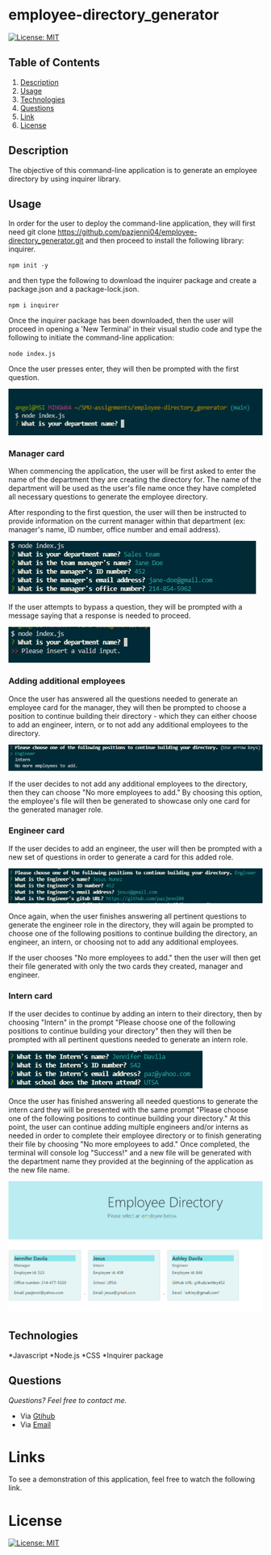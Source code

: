 # employee-directory_generator

[![License: MIT](https://img.shields.io/badge/License-MIT-yellow.svg)](https://opensource.org/licenses/MIT)

## **Table of Contents**

1. [Description](#description)
2. [Usage](#usage)
3. [Technologies](#technologies)
4. [Questions](#questions)
5. [Link](#links)
6. [License](#license)

## Description

The objective of this command-line application is to generate an employee directory by using inquirer library.

## Usage

In order for the user to deploy the command-line application, they will first need git clone https://github.com/pazjenni04/employee-directory_generator.git and then proceed to install the following library: inquirer.

`npm init -y`

and then type the following to download the inquirer package and create a package.json and a package-lock.json.

`npm i inquirer`

Once the inquirer package has been downloaded, then the user will proceed in opening a 'New Terminal' in their visual studio code and type the following to initiate the command-line application:

`node index.js `

Once the user presses enter, they will then be prompted with the first question.

![The following is a screenshot of the first question the user will be prompted when the application is commenced.](https://raw.githubusercontent.com/pazjenni04/employee-directory_generator/main/src/images/first-question_img.PNG)

### Manager card

When commencing the application, the user will be first asked to enter the name of the department they are creating the directory for. The name of the department will be used as the user's file name once they have completed all necessary questions to generate the employee directory.

After responding to the first question, the user will then be instructed to provide information on the current manager within that department (ex: manager's name, ID number, office number and email address).

![The following image showcases the questions the user must answer in order to complete the manager section of the command-line application.](https://raw.githubusercontent.com/pazjenni04/employee-directory_generator/main/src/images/manager-prompts_img.PNG)

If the user attempts to bypass a question, they will be prompted with a message saying that a response is needed to proceed.

![This image shows the alert the user is prompted with if they attempt to bypass a question](https://raw.githubusercontent.com/pazjenni04/employee-directory_generator/main/src/images/input-needed_img.PNG)

### Adding additional employees

Once the user has answered all the questions needed to generate an employee card for the manager, they will then be prompted to choose a position to continue building their directory - which they can either choose to add an engineer, intern, or to not add any additional employees to the directory.

![The following image showcases the prompt that the user can either choose to continue adding other positions to their directory or to not](https://raw.githubusercontent.com/pazjenni04/employee-directory_generator/main/src/images/add-employees_img.PNG)

If the user decides to not add any additional employees to the directory, then they can choose "No more employees to add." By choosing this option, the employee's file will then be generated to showcase only one card for the generated manager role.

### Engineer card

If the user decides to add an engineer, the user will then be prompted with a new set of questions in order to generate a card for this added role.

![The following image showcases the set of questions prompted in order to generate the engineer card for the directory](https://raw.githubusercontent.com/pazjenni04/employee-directory_generator/main/src/images/engineer-prompt_img.PNG)

Once again, when the user finishes answering all pertinent questions to generate the engineer role in the directory, they will again be prompted to choose one of the following positions to continue building the directory, an engineer, an intern, or choosing not to add any additional employees.

If the user chooses "No more employees to add." then the user will then get their file generated with only the two cards they created, manager and engineer.

### Intern card

If the user decides to continue by adding an intern to their directory, then by choosing "Intern" in the prompt "Please choose one of the following positions to continue building your directory" then they will then be prompted with all pertinent questions needed to generate an intern role.

![The following showcases all the questions that the user is prompted with to create an intern card within the directory](https://raw.githubusercontent.com/pazjenni04/employee-directory_generator/main/src/images/intern-prompt_img.PNG)

Once the user has finished answering all needed questions to generate the intern card they will be presented with the same prompt "Please choose one of the following positions to continue building your directory." At this point, the user can continue adding multiple engineers and/or interns as needed in order to complete their employee directory or to finish generating their file by choosing "No more employees to add." Once completed, the terminal will console log "Success!" and a new file will be generated with the department name they provided at the beginning of the application as the new file name.

![The following shows the final generated directory](https://raw.githubusercontent.com/pazjenni04/employee-directory_generator/main/src/images/generated-directory_img.PNG)

## Technologies

*Javascript
*Node.js
*CSS
*Inquirer package

## Questions

_Questions? Feel free to contact me._

- Via [Gtihub](https://github.com/pazjenni04)
- Via [Email](pazjenni1331@gmail.com)

# Links

To see a demonstration of this application, feel free to watch the following link.

# License

[![License: MIT](https://img.shields.io/badge/License-MIT-yellow.svg)](https://opensource.org/licenses/MIT)
